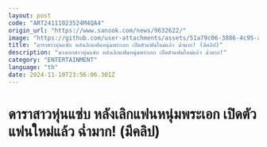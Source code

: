 ```yaml
---
layout: post
code: "ART24111023524M4QA4"
origin_url: "https://www.sanook.com/news/9632622/"
image: "https://github.com/user-attachments/assets/51a79c06-3886-4c95-adda-b858a46feb43"
title: "ดาราสาวหุ่นแซ่บ หลังเลิกแฟนหนุ่มพระเอก เปิดตัวแฟนใหม่แล้ว ฉ่ำมาก! (มีคลิป)"
description: "นางเอกสาวหุ่นแซ่บ หลังเลิกแฟนหนุ่มพระเอก เปิดตัวแฟนใหม่แล้ว ฉ่ำมาก!"
category: "ENTERTAINMENT"
language: "th"
date: 2024-11-10T23:56:06.301Z
---
```


# ดาราสาวหุ่นแซ่บ หลังเลิกแฟนหนุ่มพระเอก เปิดตัวแฟนใหม่แล้ว ฉ่ำมาก! (มีคลิป)